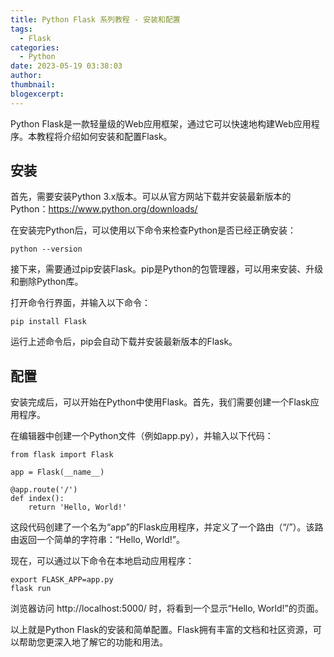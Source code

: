 ```yaml
---
title: Python Flask 系列教程 - 安装和配置
tags:
  - Flask
categories:
  - Python
date: 2023-05-19 03:38:03
author:
thumbnail:
blogexcerpt:
---
```

Python Flask是一款轻量级的Web应用框架，通过它可以快速地构建Web应用程序。本教程将介绍如何安装和配置Flask。

## 安装

首先，需要安装Python 3.x版本。可以从官方网站下载并安装最新版本的Python：https://www.python.org/downloads/

在安装完Python后，可以使用以下命令来检查Python是否已经正确安装：

```
python --version
```

接下来，需要通过pip安装Flask。pip是Python的包管理器，可以用来安装、升级和删除Python库。

打开命令行界面，并输入以下命令：

```
pip install Flask
```

运行上述命令后，pip会自动下载并安装最新版本的Flask。

## 配置

安装完成后，可以开始在Python中使用Flask。首先，我们需要创建一个Flask应用程序。

在编辑器中创建一个Python文件（例如app.py），并输入以下代码：

```
from flask import Flask

app = Flask(__name__)

@app.route('/')
def index():
    return 'Hello, World!'
```

这段代码创建了一个名为“app”的Flask应用程序，并定义了一个路由（“/”）。该路由返回一个简单的字符串：“Hello, World!”。

现在，可以通过以下命令在本地启动应用程序：
```
export FLASK_APP=app.py
flask run
```

浏览器访问 http://localhost:5000/ 时，将看到一个显示“Hello, World!”的页面。

以上就是Python Flask的安装和简单配置。Flask拥有丰富的文档和社区资源，可以帮助您更深入地了解它的功能和用法。
